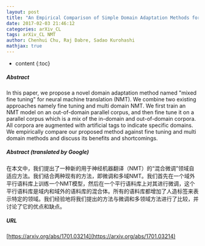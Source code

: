 ```yaml
---
layout: post
title: "An Empirical Comparison of Simple Domain Adaptation Methods for Neural Machine Translation"
date: 2017-02-03 21:46:12
categories: arXiv_CL
tags: arXiv_CL NMT
author: Chenhui Chu, Raj Dabre, Sadao Kurohashi
mathjax: true
---
```


* content
{:toc}

##### Abstract
In this paper, we propose a novel domain adaptation method named "mixed fine tuning" for neural machine translation (NMT). We combine two existing approaches namely fine tuning and multi domain NMT. We first train an NMT model on an out-of-domain parallel corpus, and then fine tune it on a parallel corpus which is a mix of the in-domain and out-of-domain corpora. All corpora are augmented with artificial tags to indicate specific domains. We empirically compare our proposed method against fine tuning and multi domain methods and discuss its benefits and shortcomings.

##### Abstract (translated by Google)
在本文中，我们提出了一种新的用于神经机器翻译（NMT）的“混合微调”领域自适应方法。我们结合两种现有的方法，即微调和多域NMT。我们首先在一个域外平行语料库上训练一个NMT模型，然后在一个平行语料库上对其进行微调，这个平行语料库是域内和域外的语料库的混合体。所有的语料库都增加了人造标签来表示特定的领域。我们经验地将我们提出的方法与微调和多领域方法进行了比较，并讨论了它的优点和缺点。

##### URL
[https://arxiv.org/abs/1701.03214](https://arxiv.org/abs/1701.03214)


